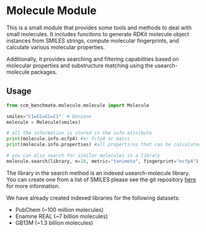 # Molecule Module

This is a small module that provides some tools and methods to deal with small molecules. It includes funcitons
to generate RDKit molecule object instances from SMILES strings, compute molecular fingerprints, and calculate various molecular properties.

Additionally, it provides searching and filtering capabilities based on molecular properties and substructure matching using the 
usearch-molecule packages. 

## Usage

```python
from ccm_benchmate.molecule.molecule import Molecule

smiles="C1=CC=CC=C1"  # Benzene
molecule = Molecule(smiles)

# all the information is stored in the info attribute
print(molecule.info.ecfp4) #or fcfp4 or maccs
print(molecule.info.properties) #all propertires that can be calculated with rdkit are available and stored in the info attribute

# you can also search for similar molecules in a library
molecule.search(library, n=10, metric="tanimoto", fingerprint="ecfp4") #search for the 10 most similar molecules in the library based on ecfp4 fingerprints and tanimoto similarity
```

The library in the search method is an indexed usearch-molecule library. You can create one from a list of SMILES please see
the git repository [here](https://github.com/ashvardanian/usearch-molecules) for more information.

We have already created indexed libraries for the following datasets:

- PubChem (~100 million molecules)
- Enamine REAL (~7 billion molecules)
- GB13M (~1.3 billion molecules)


